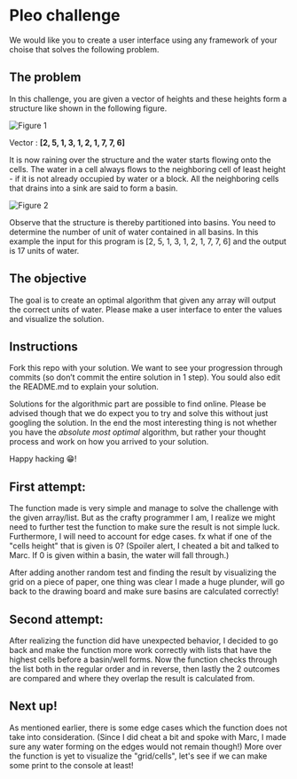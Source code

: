 # Pleo challenge

We would like you to create a user interface using any framework of your choise that solves the following problem.

## The problem

In this challenge, you are given a vector of heights and these heights form a structure like shown in the following figure.
 
![Figure 1](figure1.png)

Vector : **[2, 5, 1, 3, 1, 2, 1, 7, 7, 6]**
 
It is now raining over the structure and the water starts flowing onto the cells.  The water in a cell always flows to the neighboring cell of least height - if it is not already occupied by water or a block. All the neighboring cells that drains into a sink are said to form a basin. 
 
![Figure 2](figure1.2.png)
 
Observe that the structure is thereby partitioned into basins. You need to determine the number of unit of water contained in all basins. In this example the input for this program is [2, 5, 1, 3, 1, 2, 1, 7, 7, 6] and the output is 17 units of water.

## The objective

The goal is to create an optimal algorithm that given any array will output the correct units of water. Please make a user interface to enter the values and visualize the solution.

## Instructions

Fork this repo with your solution. We want to see your progression through commits (so don’t commit the entire solution in 1 step). You sould also edit the README.md to explain your solution.

Solutions for the algorithmic part are possible to find online. Please be advised though that we do expect you to try and solve this without just googling the solution. In the end the most interesting thing is not whether you have the _absolute most optimal_ algorithm, but rather your thought process and work on how you arrived to your solution.

Happy hacking 😁!

## First attempt:
The function made is very simple and manage to solve the challenge with the given array/list. But as the crafty programmer
I am, I realize we might need to further test the function to make sure the result is not simple luck.
Furthermore, I will need to account for edge cases. fx what if one of the "cells height" that is given is 0?
(Spoiler alert, I cheated a bit and talked to Marc. If 0 is given within a basin, the water will fall through.)

After adding another random test and finding the result by visualizing the grid on a piece of paper, one thing was clear
I made a huge plunder, will go back to the drawing board and make sure basins are calculated correctly!

## Second attempt:
After realizing the function did have unexpected behavior, I decided to go back and make the function more work correctly
with lists that have the highest cells before a basin/well forms. Now the function checks through the list both in the
regular order and in reverse, then lastly the 2 outcomes are compared and where they overlap the result is calculated from.

## Next up!
As mentioned earlier, there is some edge cases which the function does not take into consideration. (Since I did cheat 
a bit and spoke with Marc, I made sure any water forming on the edges would not remain though!) More over the function
is yet to visualize the "grid/cells", let's see if we can make some print to the console at least!